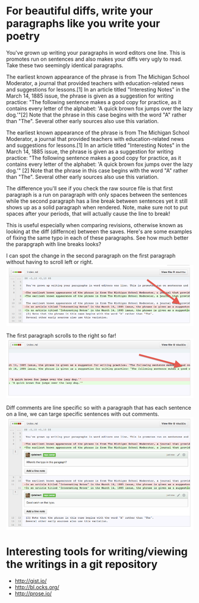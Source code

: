 


# For beautiful diffs, write your paragraphs like you write your poetry

You've grown up writing your paragraphs in word editors one line. This is promotes run on sentences and also makes your diffs very ugly to read. Take these two seemingly identical paragraphs.

The earliest known appearance of the phrase is from The Michigan School Moderator, a journal that provided teachers with education-related news and suggestions for lessons.[1] In an article titled "Interesting Notes" in the March 14, 1885 issue, the phrase is given as a suggestion for writing practice: "The following sentence makes a good copy for practice, as it contains every letter of the alphabet: 'A quick brown fox jumps over the lazy dog.'"[2] Note that the phrase in this case begins with the word "A" rather than "The". Several other early sources also use this variation.

The earliest known appearance of the phrase is from The Michigan School Moderator, a journal that provided teachers with education-related news and suggestions for lessons.[1]
In an article titled "Interesting Notes" in the March 14, 1885 issue, the phrase is given as a suggestion for writing practice: "The following sentence makes a good copy for practice, as it contains every letter of the alphabet: 'A quick brown fox jumps over the lazy dog.'"
[2] Note that the phrase in this case begins with the word "A" rather than "The". 
Several other early sources also use this variation.

The difference you'll see if you check the raw source file is that first paragraph is a run on paragraph with only spaces between the sentences while the second paragraph has a line break between sentences yet it still shows up as a solid paragraph when rendered.  Note, make sure not to put spaces after your periods, that will actually cause the line to break!

This is useful especially when comparing revisions, otherwise known as looking at the diff (differnce) between the saves.  Here's are some examples of fixing the same typo in each of these paragraphs.  See how much better the parapgraph with line breaks looks?

I can spot the change in the second paragraph on the first paragraph without having to scroll left or right.
![I can spot the change in the second paragraph on the first paragraph without having to scroll left or right.](line-per-sentence--diff.png "I can spot the change in the second paragraph on the first paragraph without having to scroll left or right.")

The first paragraph scrolls to the right so far!
![The first paragraph scrolls to the right so far!](line-per-sentence--diff-runon.png)

Diff comments are line specific so with a paragraph that has each sentence on a line, we can targe specific sentences with out comments.
![Diff comments are line specific so with a paragraph that has each sentence on a line, we can targe specific sentences with out comments.](line-per-sentence--diff-comments.png)



# Interesting tools for writing/viewing the writings in a git repository

- http://gist.io/
- http://bl.ocks.org/
- http://prose.io/
